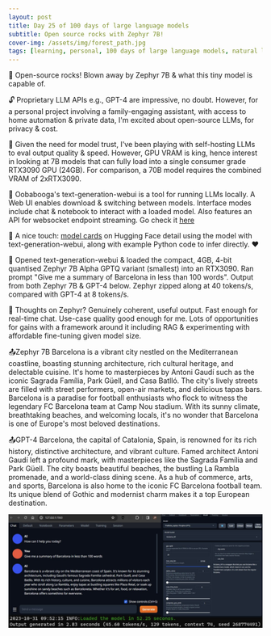```yaml
---
layout: post
title: Day 25 of 100 days of large language models
subtitle: Open source rocks with Zephyr 7B!
cover-img: /assets/img/forest_path.jpg
tags: [learning, personal, 100 days of large language models, natural language processing, machine learning, artificial intelligence]
---
```

🚀 Open-source rocks! Blown away by Zephyr 7B & what this tiny model is capable of.

🔓 Proprietary LLM APIs e.g., GPT-4 are impressive, no doubt. However, for a personal project involving a family-engaging assistant, with access to home automation & private data, I'm excited about open-source LLMs, for privacy & cost.

🎲 Given the need for model trust, I've been playing with self-hosting LLMs to eval output quality & speed. However, GPU VRAM is king, hence interest in looking at 7B models that can fully load into a single consumer grade RTX3090 GPU (24GB). For comparison, a 70B model requires the combined VRAM of 2xRTX3090.

🔧 Oobabooga's text-generation-webui is a tool for running LLMs locally. A Web UI enables download & switching between models. Interface modes include chat & notebook to interact with a loaded model. Also features an API for websocket endpoint streaming. Go check it [here](https://github.com/oobabooga/text-generation-webui)

🤗 A nice touch: [model cards](https://huggingface.co/TheBloke/zephyr-7B-alpha-GPTQ) on Hugging Face detail using the model with text-generation-webui, along with example Python code to infer directly. ❤️

🧪 Opened text-generation-webui & loaded the compact, 4GB, 4-bit quantised Zephyr 7B Alpha GPTQ variant (smallest) into an RTX3090. Ran prompt "Give me a summary of Barcelona in less than 100 words". Output from both Zephyr 7B & GPT-4 below. Zephyr zipped along at 40 tokens/s, compared with GPT-4 at 8 tokens/s.

💭 Thoughts on Zephyr? Genuinely coherent, useful output. Fast enough for real-time chat. Use-case quality good enough for me. Lots of opportunities for gains with a framework around it including RAG & experimenting with affordable fine-tuning given model size.
 
📤Zephyr 7B
Barcelona is a vibrant city nestled on the Mediterranean coastline, boasting stunning architecture, rich cultural heritage, and delectable cuisine. It's home to masterpieces by Antoni Gaudí such as the iconic Sagrada Família, Park Güell, and Casa Batlló. The city's lively streets are filled with street performers, open-air markets, and delicious tapas bars. Barcelona is a paradise for football enthusiasts who flock to witness the legendary FC Barcelona team at Camp Nou stadium. With its sunny climate, breathtaking beaches, and welcoming locals, it's no wonder that Barcelona is one of Europe's most beloved destinations.

📤GPT-4
Barcelona, the capital of Catalonia, Spain, is renowned for its rich history, distinctive architecture, and vibrant culture. Famed architect Antoni Gaudí left a profound mark, with masterpieces like the Sagrada Família and Park Güell. The city boasts beautiful beaches, the bustling La Rambla promenade, and a world-class dining scene. As a hub of commerce, arts, and sports, Barcelona is also home to the iconic FC Barcelona football team. Its unique blend of Gothic and modernist charm makes it a top European destination.

![](../assets/img/text-gen-webui.PNG)